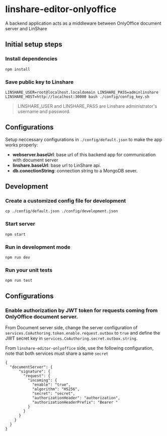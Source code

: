 # linshare-editor-onlyoffice

A backend application acts as a middleware between OnlyOffice document server and LinShare

## Initial setup steps

### Install dependencies
```
npm install
```

### Save public key to Linshare
```
LINSHARE_USER=root@localhost.localdomain LINSHARE_PASS=adminlinshare LINSHARE_HOST=http://localhost:30000 bash ./config/config_key.sh
```
> LINSHARE_USER and LINSHARE_PASS are Linshare administrator's username and password.

## Configurations
Setup neccessary configurations in ```./config/default.json``` to make the app works properly:
- **webserver.baseUrl**: base url of this backend app for communication with document server
- **linshare.baseUrl**: base url to LinShare api.
- **db.conectionString**: connection string to a MongoDB sever.

## Development

### Create a customized config file for development
```
cp ./config/default.json ./config/development.json
```

### Start server
```
npm start
```

### Run in development mode
```
npm run dev
```

### Run your unit tests
```
npm run test
```

## Configurations
### Enable authorization by JWT token for requests coming from OnlyOffice document server.

From Document server side, change the server configuration of `services.CoAuthoring.token.enable.request.outbox` to `true` and define the JWT secret key in `services.CoAuthoring.secret.outbox.string`.

From `linshare-editor-onlyoffice` side, use the following configuration, note that both services must share a same `secret`
```
{
  "documentServer": {
      "signature": {
        "request": {
          "incoming": {
            "enable": "true",
            "algorithm": "HS256",
            "secret": "secret",
            "authorizationHeader": "authorization",
            "authorizationHeaderPrefix": "Bearer "
          }
        }
      }
    }
  }
}
```
